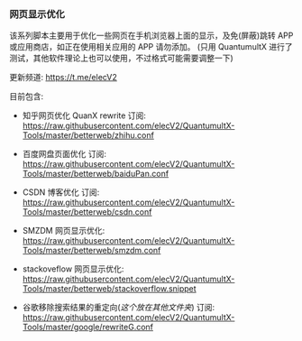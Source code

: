 ### 网页显示优化

该系列脚本主要用于优化一些网页在手机浏览器上面的显示，及免(屏蔽)跳转 APP或应用商店，如正在使用相关应用的 APP 请勿添加。
(只用 QuantumultX 进行了测试，其他软件理论上也可以使用，不过格式可能需要调整一下)

更新频道: https://t.me/elecV2

目前包含:

- 知乎网页优化 QuanX rewrite 订阅: https://raw.githubusercontent.com/elecV2/QuantumultX-Tools/master/betterweb/zhihu.conf
- 百度网盘页面优化 订阅: https://raw.githubusercontent.com/elecV2/QuantumultX-Tools/master/betterweb/baiduPan.conf
- CSDN 博客优化 订阅: https://raw.githubusercontent.com/elecV2/QuantumultX-Tools/master/betterweb/csdn.conf
- SMZDM 网页显示优化: https://raw.githubusercontent.com/elecV2/QuantumultX-Tools/master/betterweb/smzdm.conf
- stackoveflow 网页显示优化: https://raw.githubusercontent.com/elecV2/QuantumultX-Tools/master/betterweb/stackoverflow.snippet

- 谷歌移除搜索结果的重定向(*这个放在其他文件夹*) 订阅: https://raw.githubusercontent.com/elecV2/QuantumultX-Tools/master/google/rewriteG.conf
